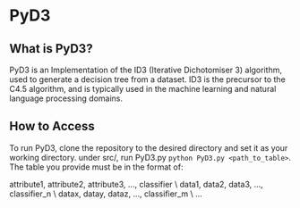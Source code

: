 # PyD3

## What is PyD3?

PyD3 is an Implementation of the ID3 (Iterative Dichotomiser 3) algorithm, used to generate a decision tree from a dataset. ID3 is the precursor to the C4.5 algorithm, and is typically used in the machine learning and natural language processing domains.

## How to Access

To run PyD3, clone the repository to the desired directory and set it as your working directory. under src/, run PyD3.py 
`python PyD3.py <path_to_table>`. The table you provide must be in the format of:

attribute1, attribute2, attribute3, ..., classifier \\
data1, data2, data3, ..., classifier_n \\
datax, datay, dataz, ..., classifier_m \\
...

